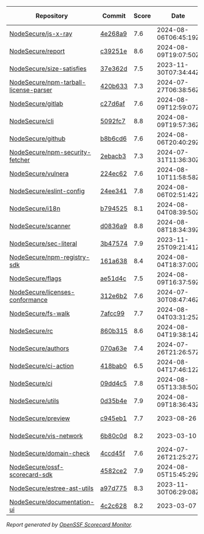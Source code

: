 <!-- OPENSSF-SCORECARD-MONITOR:START -->

| Repository | Commit | Score | Date | Score Delta | Report | StepSecurity |
| -- | -- | -- | -- | -- | -- | -- |
| [NodeSecure/js-x-ray](https://github.com/NodeSecure/js-x-ray) | [4e268a9](https://github.com/NodeSecure/js-x-ray/commit/4e268a912b24131642347522336b0a5cf711fbe1) | 7.6 | 2024-08-06T06:45:19Z | 0 / [Details](https://ossf.github.io/scorecard-visualizer/#/projects/github.com/NodeSecure/js-x-ray/compare/5fcd7a5c60adc1c02783f7ca31788d7a7e8b9141/4e268a912b24131642347522336b0a5cf711fbe1) | [View](https://ossf.github.io/scorecard-visualizer/#/projects/github.com/NodeSecure/js-x-ray/commit/4e268a912b24131642347522336b0a5cf711fbe1) | [Fix it](https://app.stepsecurity.io/securerepo?repo=NodeSecure/js-x-ray) |
| [NodeSecure/report](https://github.com/NodeSecure/report) | [c39251e](https://github.com/NodeSecure/report/commit/c39251ecacb959550a9b140c5a710dbc6351efa3) | 8.6 | 2024-08-09T19:07:50Z | 0 / [Details](https://ossf.github.io/scorecard-visualizer/#/projects/github.com/NodeSecure/report/compare/c7334edfe3525a95da13ec5fe6a112734d6e1888/c39251ecacb959550a9b140c5a710dbc6351efa3) | [View](https://ossf.github.io/scorecard-visualizer/#/projects/github.com/NodeSecure/report/commit/c39251ecacb959550a9b140c5a710dbc6351efa3) | [Fix it](https://app.stepsecurity.io/securerepo?repo=NodeSecure/report) |
| [NodeSecure/size-satisfies](https://github.com/NodeSecure/size-satisfies) | [37e362d](https://github.com/NodeSecure/size-satisfies/commit/37e362d756ea07662ee8052320a7d4ec1c097cad) | 7.5 | 2023-11-30T07:34:44Z | 0 / [Details](https://ossf.github.io/scorecard-visualizer/#/projects/github.com/NodeSecure/size-satisfies/compare/37e362d756ea07662ee8052320a7d4ec1c097cad/37e362d756ea07662ee8052320a7d4ec1c097cad) | [View](https://ossf.github.io/scorecard-visualizer/#/projects/github.com/NodeSecure/size-satisfies/commit/37e362d756ea07662ee8052320a7d4ec1c097cad) | [Fix it](https://app.stepsecurity.io/securerepo?repo=NodeSecure/size-satisfies) |
| [NodeSecure/npm-tarball-license-parser](https://github.com/NodeSecure/npm-tarball-license-parser) | [420b633](https://github.com/NodeSecure/npm-tarball-license-parser/commit/420b6331a6f3c07c5f20bb8f58d3394b88007c54) | 7.3 | 2024-07-27T06:38:56Z | 0 / [Details](https://ossf.github.io/scorecard-visualizer/#/projects/github.com/NodeSecure/npm-tarball-license-parser/compare/420b6331a6f3c07c5f20bb8f58d3394b88007c54/420b6331a6f3c07c5f20bb8f58d3394b88007c54) | [View](https://ossf.github.io/scorecard-visualizer/#/projects/github.com/NodeSecure/npm-tarball-license-parser/commit/420b6331a6f3c07c5f20bb8f58d3394b88007c54) | [Fix it](https://app.stepsecurity.io/securerepo?repo=NodeSecure/npm-tarball-license-parser) |
| [NodeSecure/gitlab](https://github.com/NodeSecure/gitlab) | [c27d6af](https://github.com/NodeSecure/gitlab/commit/c27d6af8c1c07ff172dac9b93f988bb3fe3b89a8) | 7.6 | 2024-08-09T12:59:07Z | 0 / [Details](https://ossf.github.io/scorecard-visualizer/#/projects/github.com/NodeSecure/gitlab/compare/c27d6af8c1c07ff172dac9b93f988bb3fe3b89a8/c27d6af8c1c07ff172dac9b93f988bb3fe3b89a8) | [View](https://ossf.github.io/scorecard-visualizer/#/projects/github.com/NodeSecure/gitlab/commit/c27d6af8c1c07ff172dac9b93f988bb3fe3b89a8) | [Fix it](https://app.stepsecurity.io/securerepo?repo=NodeSecure/gitlab) |
| [NodeSecure/cli](https://github.com/NodeSecure/cli) | [5092fc7](https://github.com/NodeSecure/cli/commit/5092fc7f1f4f83abd6c50970a4ce56687ec9f51b) | 8.8 | 2024-08-09T19:57:36Z | 0 / [Details](https://ossf.github.io/scorecard-visualizer/#/projects/github.com/NodeSecure/cli/compare/21b8b0aeee7f1ee9d6db4a4bf5398180f2261d69/5092fc7f1f4f83abd6c50970a4ce56687ec9f51b) | [View](https://ossf.github.io/scorecard-visualizer/#/projects/github.com/NodeSecure/cli/commit/5092fc7f1f4f83abd6c50970a4ce56687ec9f51b) | [Fix it](https://app.stepsecurity.io/securerepo?repo=NodeSecure/cli) |
| [NodeSecure/github](https://github.com/NodeSecure/github) | [b8b6cd6](https://github.com/NodeSecure/github/commit/b8b6cd6fc741f0dbb15dee54a99f511d70529d77) | 7.6 | 2024-08-06T20:40:29Z | 0 / [Details](https://ossf.github.io/scorecard-visualizer/#/projects/github.com/NodeSecure/github/compare/b8b6cd6fc741f0dbb15dee54a99f511d70529d77/b8b6cd6fc741f0dbb15dee54a99f511d70529d77) | [View](https://ossf.github.io/scorecard-visualizer/#/projects/github.com/NodeSecure/github/commit/b8b6cd6fc741f0dbb15dee54a99f511d70529d77) | [Fix it](https://app.stepsecurity.io/securerepo?repo=NodeSecure/github) |
| [NodeSecure/npm-security-fetcher](https://github.com/NodeSecure/npm-security-fetcher) | [2ebacb3](https://github.com/NodeSecure/npm-security-fetcher/commit/2ebacb30f5c504e1bcb3bb32ca93cf18335d7d07) | 7.3 | 2024-07-31T11:36:30Z | 0 / [Details](https://ossf.github.io/scorecard-visualizer/#/projects/github.com/NodeSecure/npm-security-fetcher/compare/2ebacb30f5c504e1bcb3bb32ca93cf18335d7d07/2ebacb30f5c504e1bcb3bb32ca93cf18335d7d07) | [View](https://ossf.github.io/scorecard-visualizer/#/projects/github.com/NodeSecure/npm-security-fetcher/commit/2ebacb30f5c504e1bcb3bb32ca93cf18335d7d07) | [Fix it](https://app.stepsecurity.io/securerepo?repo=NodeSecure/npm-security-fetcher) |
| [NodeSecure/vulnera](https://github.com/NodeSecure/vulnera) | [224ec62](https://github.com/NodeSecure/vulnera/commit/224ec62a69a8f537255ad280df05ec41a5ccadcf) | 7.6 | 2024-08-10T11:58:58Z | 0.2 / [Details](https://ossf.github.io/scorecard-visualizer/#/projects/github.com/NodeSecure/vulnera/compare/9e94e3e0a7e1257cdfaedc42f910452f8c74d914/224ec62a69a8f537255ad280df05ec41a5ccadcf) | [View](https://ossf.github.io/scorecard-visualizer/#/projects/github.com/NodeSecure/vulnera/commit/224ec62a69a8f537255ad280df05ec41a5ccadcf) | [Fix it](https://app.stepsecurity.io/securerepo?repo=NodeSecure/vulnera) |
| [NodeSecure/eslint-config](https://github.com/NodeSecure/eslint-config) | [24ee341](https://github.com/NodeSecure/eslint-config/commit/24ee341dd582f178cb5524f0b6ecc4c4082310a2) | 7.8 | 2024-08-06T02:51:42Z | 0 / [Details](https://ossf.github.io/scorecard-visualizer/#/projects/github.com/NodeSecure/eslint-config/compare/24ee341dd582f178cb5524f0b6ecc4c4082310a2/24ee341dd582f178cb5524f0b6ecc4c4082310a2) | [View](https://ossf.github.io/scorecard-visualizer/#/projects/github.com/NodeSecure/eslint-config/commit/24ee341dd582f178cb5524f0b6ecc4c4082310a2) | [Fix it](https://app.stepsecurity.io/securerepo?repo=NodeSecure/eslint-config) |
| [NodeSecure/i18n](https://github.com/NodeSecure/i18n) | [b794525](https://github.com/NodeSecure/i18n/commit/b79452564b9382663a566b4f169b19c4da07b994) | 8.1 | 2024-08-04T08:39:50Z | 0 / [Details](https://ossf.github.io/scorecard-visualizer/#/projects/github.com/NodeSecure/i18n/compare/b79452564b9382663a566b4f169b19c4da07b994/b79452564b9382663a566b4f169b19c4da07b994) | [View](https://ossf.github.io/scorecard-visualizer/#/projects/github.com/NodeSecure/i18n/commit/b79452564b9382663a566b4f169b19c4da07b994) | [Fix it](https://app.stepsecurity.io/securerepo?repo=NodeSecure/i18n) |
| [NodeSecure/scanner](https://github.com/NodeSecure/scanner) | [d0836a9](https://github.com/NodeSecure/scanner/commit/d0836a9d63cfb1030254316fef9c5ea6a2270f94) | 8.8 | 2024-08-08T18:34:39Z | 0 / [Details](https://ossf.github.io/scorecard-visualizer/#/projects/github.com/NodeSecure/scanner/compare/8bf6264682ffe36f48028da2a5a3ea89f8463f15/d0836a9d63cfb1030254316fef9c5ea6a2270f94) | [View](https://ossf.github.io/scorecard-visualizer/#/projects/github.com/NodeSecure/scanner/commit/d0836a9d63cfb1030254316fef9c5ea6a2270f94) | [Fix it](https://app.stepsecurity.io/securerepo?repo=NodeSecure/scanner) |
| [NodeSecure/sec-literal](https://github.com/NodeSecure/sec-literal) | [3b47574](https://github.com/NodeSecure/sec-literal/commit/3b475747f5c3891946c40d9ad4e8096500e1a206) | 7.9 | 2023-11-25T09:21:41Z | 0 / [Details](https://ossf.github.io/scorecard-visualizer/#/projects/github.com/NodeSecure/sec-literal/compare/3b475747f5c3891946c40d9ad4e8096500e1a206/3b475747f5c3891946c40d9ad4e8096500e1a206) | [View](https://ossf.github.io/scorecard-visualizer/#/projects/github.com/NodeSecure/sec-literal/commit/3b475747f5c3891946c40d9ad4e8096500e1a206) | [Fix it](https://app.stepsecurity.io/securerepo?repo=NodeSecure/sec-literal) |
| [NodeSecure/npm-registry-sdk](https://github.com/NodeSecure/npm-registry-sdk) | [161a638](https://github.com/NodeSecure/npm-registry-sdk/commit/161a638e028ce99bc5facf307c02a3fcdbb3eb4c) | 8.4 | 2024-08-04T18:37:00Z | 0 / [Details](https://ossf.github.io/scorecard-visualizer/#/projects/github.com/NodeSecure/npm-registry-sdk/compare/161a638e028ce99bc5facf307c02a3fcdbb3eb4c/161a638e028ce99bc5facf307c02a3fcdbb3eb4c) | [View](https://ossf.github.io/scorecard-visualizer/#/projects/github.com/NodeSecure/npm-registry-sdk/commit/161a638e028ce99bc5facf307c02a3fcdbb3eb4c) | [Fix it](https://app.stepsecurity.io/securerepo?repo=NodeSecure/npm-registry-sdk) |
| [NodeSecure/flags](https://github.com/NodeSecure/flags) | [ae51d4c](https://github.com/NodeSecure/flags/commit/ae51d4cfe0c5f49007d726dd9b2b0b47ad14a0f9) | 7.5 | 2024-08-09T16:37:59Z | 0 / [Details](https://ossf.github.io/scorecard-visualizer/#/projects/github.com/NodeSecure/flags/compare/3e5ed0c940f8f7de030edb42e4d16eb640296c8b/ae51d4cfe0c5f49007d726dd9b2b0b47ad14a0f9) | [View](https://ossf.github.io/scorecard-visualizer/#/projects/github.com/NodeSecure/flags/commit/ae51d4cfe0c5f49007d726dd9b2b0b47ad14a0f9) | [Fix it](https://app.stepsecurity.io/securerepo?repo=NodeSecure/flags) |
| [NodeSecure/licenses-conformance](https://github.com/NodeSecure/licenses-conformance) | [312e6b2](https://github.com/NodeSecure/licenses-conformance/commit/312e6b29f729dda7ac6d16a056d0f5c4bc8c1361) | 7.6 | 2024-07-30T08:47:46Z | 0 / [Details](https://ossf.github.io/scorecard-visualizer/#/projects/github.com/NodeSecure/licenses-conformance/compare/3f14f46ea080f622525c6f685abdab3f3f164813/312e6b29f729dda7ac6d16a056d0f5c4bc8c1361) | [View](https://ossf.github.io/scorecard-visualizer/#/projects/github.com/NodeSecure/licenses-conformance/commit/312e6b29f729dda7ac6d16a056d0f5c4bc8c1361) | [Fix it](https://app.stepsecurity.io/securerepo?repo=NodeSecure/licenses-conformance) |
| [NodeSecure/fs-walk](https://github.com/NodeSecure/fs-walk) | [7afcc99](https://github.com/NodeSecure/fs-walk/commit/7afcc99b454e3a05f7410ab658914399309014fe) | 7.7 | 2024-08-04T03:31:25Z | 0 / [Details](https://ossf.github.io/scorecard-visualizer/#/projects/github.com/NodeSecure/fs-walk/compare/7afcc99b454e3a05f7410ab658914399309014fe/7afcc99b454e3a05f7410ab658914399309014fe) | [View](https://ossf.github.io/scorecard-visualizer/#/projects/github.com/NodeSecure/fs-walk/commit/7afcc99b454e3a05f7410ab658914399309014fe) | [Fix it](https://app.stepsecurity.io/securerepo?repo=NodeSecure/fs-walk) |
| [NodeSecure/rc](https://github.com/NodeSecure/rc) | [860b315](https://github.com/NodeSecure/rc/commit/860b315882c3b955852545347fb86e3dc8321a84) | 8.6 | 2024-08-04T19:38:14Z | 0 / [Details](https://ossf.github.io/scorecard-visualizer/#/projects/github.com/NodeSecure/rc/compare/e16f5913d001f39eec5cc6c75514a03532b6d4c7/860b315882c3b955852545347fb86e3dc8321a84) | [View](https://ossf.github.io/scorecard-visualizer/#/projects/github.com/NodeSecure/rc/commit/860b315882c3b955852545347fb86e3dc8321a84) | [Fix it](https://app.stepsecurity.io/securerepo?repo=NodeSecure/rc) |
| [NodeSecure/authors](https://github.com/NodeSecure/authors) | [070a63e](https://github.com/NodeSecure/authors/commit/070a63e3fab151f9d38a2c13e76cfa69c01b1bf3) | 7.4 | 2024-07-26T21:26:57Z | 0 / [Details](https://ossf.github.io/scorecard-visualizer/#/projects/github.com/NodeSecure/authors/compare/070a63e3fab151f9d38a2c13e76cfa69c01b1bf3/070a63e3fab151f9d38a2c13e76cfa69c01b1bf3) | [View](https://ossf.github.io/scorecard-visualizer/#/projects/github.com/NodeSecure/authors/commit/070a63e3fab151f9d38a2c13e76cfa69c01b1bf3) | [Fix it](https://app.stepsecurity.io/securerepo?repo=NodeSecure/authors) |
| [NodeSecure/ci-action](https://github.com/NodeSecure/ci-action) | [418bab0](https://github.com/NodeSecure/ci-action/commit/418bab00837e1100cf5e878e1b4237d6dd82db29) | 6.5 | 2024-08-04T17:46:12Z | 0 / [Details](https://ossf.github.io/scorecard-visualizer/#/projects/github.com/NodeSecure/ci-action/compare/418bab00837e1100cf5e878e1b4237d6dd82db29/418bab00837e1100cf5e878e1b4237d6dd82db29) | [View](https://ossf.github.io/scorecard-visualizer/#/projects/github.com/NodeSecure/ci-action/commit/418bab00837e1100cf5e878e1b4237d6dd82db29) | [Fix it](https://app.stepsecurity.io/securerepo?repo=NodeSecure/ci-action) |
| [NodeSecure/ci](https://github.com/NodeSecure/ci) | [09dd4c5](https://github.com/NodeSecure/ci/commit/09dd4c5f9d05086361dc3070b22ffd9c78f187e2) | 7.8 | 2024-08-05T13:38:50Z | 0.1 / [Details](https://ossf.github.io/scorecard-visualizer/#/projects/github.com/NodeSecure/ci/compare/049cfc900c6e35e563929ff6918d02cf1f5fc22b/09dd4c5f9d05086361dc3070b22ffd9c78f187e2) | [View](https://ossf.github.io/scorecard-visualizer/#/projects/github.com/NodeSecure/ci/commit/09dd4c5f9d05086361dc3070b22ffd9c78f187e2) | [Fix it](https://app.stepsecurity.io/securerepo?repo=NodeSecure/ci) |
| [NodeSecure/utils](https://github.com/NodeSecure/utils) | [0d35b4e](https://github.com/NodeSecure/utils/commit/0d35b4e47068158335f43b99297fddbf55cf2d3e) | 7.9 | 2024-08-09T18:36:43Z | 0 / [Details](https://ossf.github.io/scorecard-visualizer/#/projects/github.com/NodeSecure/utils/compare/0d35b4e47068158335f43b99297fddbf55cf2d3e/0d35b4e47068158335f43b99297fddbf55cf2d3e) | [View](https://ossf.github.io/scorecard-visualizer/#/projects/github.com/NodeSecure/utils/commit/0d35b4e47068158335f43b99297fddbf55cf2d3e) | [Fix it](https://app.stepsecurity.io/securerepo?repo=NodeSecure/utils) |
| [NodeSecure/preview](https://github.com/NodeSecure/preview) | [c945eb1](https://github.com/NodeSecure/preview/commit/c945eb1a0af71512061b7be8314ee38a939cd524) | 7.7 | 2023-08-26 | 0 / [Details](https://ossf.github.io/scorecard-visualizer/#/projects/github.com/NodeSecure/preview/compare/c945eb1a0af71512061b7be8314ee38a939cd524/c945eb1a0af71512061b7be8314ee38a939cd524) | [View](https://ossf.github.io/scorecard-visualizer/#/projects/github.com/NodeSecure/preview/commit/c945eb1a0af71512061b7be8314ee38a939cd524) | [Fix it](https://app.stepsecurity.io/securerepo?repo=NodeSecure/preview) |
| [NodeSecure/vis-network](https://github.com/NodeSecure/vis-network) | [6b80c0d](https://github.com/NodeSecure/vis-network/commit/6b80c0db98cd2d08be6de39fb5c97298376a86c0) | 8.2 | 2023-03-10 | 0 / [Details](https://ossf.github.io/scorecard-visualizer/#/projects/github.com/NodeSecure/vis-network/compare/6b80c0db98cd2d08be6de39fb5c97298376a86c0/6b80c0db98cd2d08be6de39fb5c97298376a86c0) | [View](https://ossf.github.io/scorecard-visualizer/#/projects/github.com/NodeSecure/vis-network/commit/6b80c0db98cd2d08be6de39fb5c97298376a86c0) | [Fix it](https://app.stepsecurity.io/securerepo?repo=NodeSecure/vis-network) |
| [NodeSecure/domain-check](https://github.com/NodeSecure/domain-check) | [4ccd45f](https://github.com/NodeSecure/domain-check/commit/4ccd45f37ad37a6078211683f4dacacd2bbbe489) | 7.6 | 2024-07-26T21:25:27Z | 0 / [Details](https://ossf.github.io/scorecard-visualizer/#/projects/github.com/NodeSecure/domain-check/compare/4ccd45f37ad37a6078211683f4dacacd2bbbe489/4ccd45f37ad37a6078211683f4dacacd2bbbe489) | [View](https://ossf.github.io/scorecard-visualizer/#/projects/github.com/NodeSecure/domain-check/commit/4ccd45f37ad37a6078211683f4dacacd2bbbe489) | [Fix it](https://app.stepsecurity.io/securerepo?repo=NodeSecure/domain-check) |
| [NodeSecure/ossf-scorecard-sdk](https://github.com/NodeSecure/ossf-scorecard-sdk) | [4582ce2](https://github.com/NodeSecure/ossf-scorecard-sdk/commit/4582ce27e46053f864a7d0125a14a1920f8aef57) | 7.9 | 2024-08-05T15:45:29Z | 0 / [Details](https://ossf.github.io/scorecard-visualizer/#/projects/github.com/NodeSecure/ossf-scorecard-sdk/compare/4582ce27e46053f864a7d0125a14a1920f8aef57/4582ce27e46053f864a7d0125a14a1920f8aef57) | [View](https://ossf.github.io/scorecard-visualizer/#/projects/github.com/NodeSecure/ossf-scorecard-sdk/commit/4582ce27e46053f864a7d0125a14a1920f8aef57) | [Fix it](https://app.stepsecurity.io/securerepo?repo=NodeSecure/ossf-scorecard-sdk) |
| [NodeSecure/estree-ast-utils](https://github.com/NodeSecure/estree-ast-utils) | [a97d775](https://github.com/NodeSecure/estree-ast-utils/commit/a97d775ec2a12e1c8f8b22e5177c55ad5ec157cb) | 8.3 | 2023-11-30T06:29:08Z | 0 / [Details](https://ossf.github.io/scorecard-visualizer/#/projects/github.com/NodeSecure/estree-ast-utils/compare/a97d775ec2a12e1c8f8b22e5177c55ad5ec157cb/a97d775ec2a12e1c8f8b22e5177c55ad5ec157cb) | [View](https://ossf.github.io/scorecard-visualizer/#/projects/github.com/NodeSecure/estree-ast-utils/commit/a97d775ec2a12e1c8f8b22e5177c55ad5ec157cb) | [Fix it](https://app.stepsecurity.io/securerepo?repo=NodeSecure/estree-ast-utils) |
| [NodeSecure/documentation-ui](https://github.com/NodeSecure/documentation-ui) | [4c2c628](https://github.com/NodeSecure/documentation-ui/commit/4c2c62809956190a0cf9583442271546ee4f331c) | 8.2 | 2023-03-07 | 0 / [Details](https://ossf.github.io/scorecard-visualizer/#/projects/github.com/NodeSecure/documentation-ui/compare/4c2c62809956190a0cf9583442271546ee4f331c/4c2c62809956190a0cf9583442271546ee4f331c) | [View](https://ossf.github.io/scorecard-visualizer/#/projects/github.com/NodeSecure/documentation-ui/commit/4c2c62809956190a0cf9583442271546ee4f331c) | [Fix it](https://app.stepsecurity.io/securerepo?repo=NodeSecure/documentation-ui) |

_Report generated by [OpenSSF Scorecard Monitor](https://github.com/ossf/scorecard-monitor)._

<!-- OPENSSF-SCORECARD-MONITOR:END -->